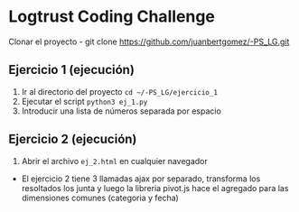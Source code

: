 # Logtrust Coding Challenge

Clonar el proyecto - git clone https://github.com/juanbertgomez/-PS_LG.git

## Ejercicio 1 (ejecución)

1. Ir al directorio del proyecto `cd ~/-PS_LG/ejercicio_1`
2. Ejecutar el script `python3 ej_1.py`
3. Introducir una lista de números separada por espacio

## Ejercicio 2 (ejecución)

1. Abrir el archivo `ej_2.html` en cualquier navegador

* El ejercicio 2 tiene 3 llamadas ajax por separado, transforma los resoltados los junta y luego la libreria pivot.js hace el agregado para las dimensiones comunes (categoria y fecha)
